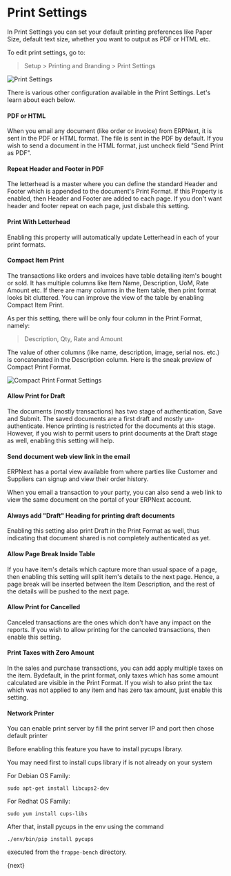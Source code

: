 # Print Settings

In Print Settings you can set your default printing preferences like Paper Size, default text size, whether you want to output as PDF or HTML etc.

To edit print settings, go to:

> Setup > Printing and Branding > Print Settings

<img class="screenshot" alt="Print Settings" src="{{docs_base_url}}/assets/img/setup/print/print-settings.png">

There is various other configuration available in the Print Settings. Let's learn about each below.

#### PDF or HTML

When you email any document (like order or invoice) from ERPNext, it is sent in the PDF or HTML format. The file is sent in the PDF by default. If you wish to send a document in the HTML format, just uncheck field "Send Print as PDF".

#### Repeat Header and Footer in PDF

The letterhead is a master where you can define the standard Header and Footer which is appended to the document's Print Format. If this Property is enabled, then Header and Footer are added to each page. If you don't want header and footer repeat on each page, just disbale this setting.

#### Print With Letterhead

Enabling this property will automatically update Letterhead in each of your print formats.

#### Compact Item Print

The transactions like orders and invoices have table detailing item's bought or sold. It has multiple columns like Item Name, Description, UoM, Rate Amount etc. If there are many columns in the Item table, then print format looks bit cluttered. You can improve the view of the table by enabling Compact Item Print. 

As per this setting, there will be only four column in the Print Format, namely:

> Description, Qty, Rate and Amount

The value of other columns (like name, description, image, serial nos. etc.) is concatenated in the Description column. Here is the sneak preview of Compact Print Format.

<img class="screenshot" alt="Compact Print Format Settings" src="{{docs_base_url}}/assets/img/setup/print/compact-print.png">

#### Allow Print for Draft

The documents (mostly transactions) has two stage of authentication, Save and Submit. The saved documents are a first draft and mostly un-authenticate. Hence printing is restricted for the documents at this stage. However, if you wish to permit users to print documents at the Draft stage as well, enabling this setting will help.

#### Send document web view link in the email

ERPNext has a portal view available from where parties like Customer and Suppliers can signup and view their order history.

When you email a transaction to your party, you can also send a web link to view the same document on the portal of your ERPNext account.

#### Always add "Draft" Heading for printing draft documents

Enabling this setting also print Draft in the Print Format as well, thus indicating that document shared is not completely authenticated as yet.

#### Allow Page Break Inside Table

If you have item's details which capture more than usual space of a page, then enabling this setting will split item's details to the next page. Hence, a page break will be inserted between the Item Description, and the rest of the details will be pushed to the next page.

#### Allow Print for Cancelled

Canceled transactions are the ones which don't have any impact on the reports. If you wish to allow printing for the canceled transactions, then enable this setting.

#### Print Taxes with Zero Amount

In the sales and purchase transactions, you can add apply multiple taxes on the item. Bydefault, in the print format, only taxes which has some amount calculated are visible in the Print Format. If you wish to also print the tax which was not applied to any item and has zero tax amount, just enable this setting.

#### Network Printer

You can enable print server by fill the print server IP and port then chose default printer

Before enabling this feature you have to install pycups library.

You may need first to install cups library if is not already on your system

For Debian OS Family:

`sudo apt-get install libcups2-dev`

For Redhat OS Family:

`sudo yum install cups-libs`

After that, install pycups in the env using the command

`./env/bin/pip install pycups`

executed from the `frappe-bench` directory.

{next}

